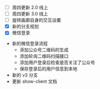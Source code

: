 - [ ] 周四更新 2.0 线上
- [ ] 周四更新 3.0 线上
- [ ] 旋转画廊自身的交互设置
- [x] 新的分支规划
- [x] 微信登录

- 新的微信登录流程
	- 添加公众号二维码的生成
	- 添加轮询二维码扫描接口
	- 添加用户登录后检查是否关注了公众号
	- 保存登录后的用户信息到本地
- 新的 v3 分支
- 更新 show-client 文档